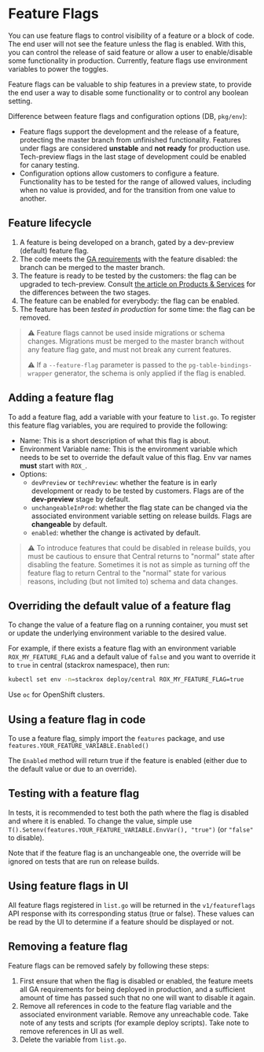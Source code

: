 # Feature Flags

You can use feature flags to control visibility of a feature or a block of code. The end user will not see the feature unless the flag is enabled.
With this, you can control the release of said feature or allow a user to enable/disable some functionality in production.
Currently, feature flags use environment variables to power the toggles.

Feature flags can be valuable to ship features in a preview state, to provide the end user a way to disable some functionality or to control any boolean setting.

Difference between feature flags and configuration options (DB, `pkg/env`):

* Feature flags support the development and the release of a feature, protecting the master branch from unfinished functionality. Features under flags are considered **unstable** and **not ready** for production use. Tech-preview flags in the last stage of development could be enabled for canary testing.
* Configuration options allow customers to configure a feature. Functionality has to be tested for the range of allowed values, including when no value is provided, and for the transition from one value to another.

## Feature lifecycle

1. A feature is being developed on a branch, gated by a dev-preview (default) feature flag.
2. The code meets the [GA requirements](../../PR_GA.md) with the feature disabled: the branch can be merged to the master branch.
3. The feature is ready to be tested by the customers: the flag can be upgraded to tech-preview. Consult [the article on Products & Services](https://access.redhat.com/articles/6966848) for the differences between the two stages.
4. The feature can be enabled for everybody: the flag can be enabled.
5. The feature has been *tested in production* for some time: the flag can be removed.

> :warning: Feature flags cannot be used inside migrations or schema changes.
> Migrations must be merged to the master branch without any feature flag gate, and must not break any current features.
>
> :warning: If a `--feature-flag` parameter is passed to the `pg-table-bindings-wrapper` generator, the schema is only applied if the flag is enabled.

## Adding a feature flag

To add a feature flag, add a variable with your feature to `list.go`. To register this feature flag variables, you are required to provide the following:

* Name: This is a short description of what this flag is about.
* Environment Variable name: This is the environment variable which needs to be set to override the default value of this flag. Env var names **must** start with `ROX_`.
* Options:
  * `devPreview` or `techPreview`: whether the feature is in early development or ready to be tested by customers. Flags are of the **dev-preview** stage by default.
  * `unchangeableInProd`: whether the flag state can be changed via the associated environment variable setting on release builds. Flags are **changeable** by default.
  * `enabled`: whether the change is activated by default.

> :warning: To introduce features that could be disabled in release builds, you must be cautious to ensure that Central returns to "normal" state after disabling the feature.
> Sometimes it is not as simple as turning off the feature flag to return Central to the "normal" state for various reasons, including (but not limited to) schema and data changes.

## Overriding the default value of a feature flag

To change the value of a feature flag on a running container, you must set or update the underlying environment variable to the desired value.

For example, if there exists a feature flag with an environment variable `ROX_MY_FEATURE_FLAG` and a default value of `false` and you want to override it to `true` in central (stackrox namespace), then run:

```sh
kubectl set env -n=stackrox deploy/central ROX_MY_FEATURE_FLAG=true
```

Use `oc` for OpenShift clusters.

## Using a feature flag in code

To use a feature flag, simply import the `features` package, and use `features.YOUR_FEATURE_VARIABLE.Enabled()`

The `Enabled` method will return true if the feature is enabled (either due to the default value or due to an override).

## Testing with a feature flag

In tests, it is recommended to test both the path where the flag is disabled and where it is enabled. To change the value, simple use
`T().Setenv(features.YOUR_FEATURE_VARIABLE.EnvVar(), "true")` (or `"false"` to disable).

Note that if the feature flag is an unchangeable one, the override will be ignored on tests that are run on release builds.

## Using feature flags in UI

All feature flags registered in `list.go` will be returned in the `v1/featureflags` API response with its corresponding status (true or false).
These values can be read by the UI to determine if a feature should be displayed or not.

## Removing a feature flag

Feature flags can be removed safely by following these steps:

1. First ensure that when the flag is disabled or enabled, the feature meets all GA requirements for being deployed in production, and a sufficient amount of time has passed such that no one will want to disable it again.
2. Remove all references in code to the feature flag variable and the associated environment variable. Remove any unreachable code. Take note of any tests and scripts (for example deploy scripts). Take note to remove references in UI as well.
3. Delete the variable from `list.go`.
